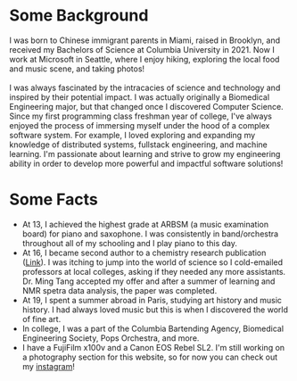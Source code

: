 # Some Background
I was born to Chinese immigrant parents in Miami, raised in Brooklyn, and received my Bachelors of Science at Columbia University in 2021. Now I work at Microsoft in Seattle, where I enjoy hiking, exploring the local food and music scene, and taking photos!
<br/>
<br/>
I was always fascinated by the intracacies of science and technology and inspired by their potential impact. I was actually originally a Biomedical Engineering major, but that changed once I discovered Computer Science. Since my first programming class freshman year of college, I&apos;ve always enjoyed the process of immersing myself under the hood of a complex software system. For example, I loved exploring and expanding my knowledge of distributed systems, fullstack engineering, and machine learning. I'm passionate about learning and strive to grow my engineering ability in order to develop more powerful and impactful software solutions!

# Some Facts
- At 13, I achieved the highest grade at ARBSM (a music examination board) for piano and saxophone. I was consistently in band/orchestra throughout all of my schooling and I play piano to this day.
- At 16, I became second author to a chemistry research publication (<a href="https://pubs.rsc.org/en/content/articlelanding/2016/cp/c6cp01443g#!divAbstract" target="_blank">Link</a>). I was itching to jump into the world of science so I cold-emailed professors at local colleges, asking if they needed any more assistants. Dr. Ming Tang accepted my offer and after a summer of learning and NMR spetra data analysis, the paper was completed.
- At 19, I spent a summer abroad in Paris, studying art history and music history. I had always loved music but this is when I discovered the world of fine art.
- In college, I was a part of the Columbia Bartending Agency, Biomedical Engineering Society, Pops Orchestra, and more.
- I have a FujiFilm x100v and a Canon EOS Rebel SL2. I'm still working on a photography section for this website, so for now you can check out my <a href="https://www.instagram.com/kmao.jpg/" target="_blank">instagram</a>!
